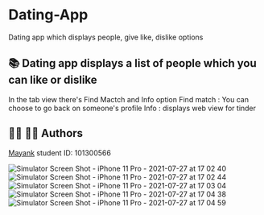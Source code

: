 # Dating-App
Dating app which displays people, give like, dislike options

## :books: Dating app displays a list of people which you can like or dislike 
In the tab view there's Find Mactch and Info option
Find match : You can choose to go back on someone's profile
Info : displays web view for tinder

## :woman_office_worker: :man_office_worker: Authors

[Mayank](https://github.com/mayankaryaca)
student ID: 101300566

![Simulator Screen Shot - iPhone 11 Pro - 2021-07-27 at 17 02 40](https://user-images.githubusercontent.com/78885735/127227203-e765b9a0-c6e9-474c-b550-017c1e931c07.png)
![Simulator Screen Shot - iPhone 11 Pro - 2021-07-27 at 17 02 44](https://user-images.githubusercontent.com/78885735/127227206-4ee3491a-62c8-4a57-a033-5a8296caf03c.png)
![Simulator Screen Shot - iPhone 11 Pro - 2021-07-27 at 17 03 04](https://user-images.githubusercontent.com/78885735/127227209-c4c28cc5-7ae8-4261-a337-4112e999702e.png)
![Simulator Screen Shot - iPhone 11 Pro - 2021-07-27 at 17 04 38](https://user-images.githubusercontent.com/78885735/127227281-248e13e2-aa30-43a5-a685-43a0f684ec30.png)
![Simulator Screen Shot - iPhone 11 Pro - 2021-07-27 at 17 04 59](https://user-images.githubusercontent.com/78885735/127227288-fd4fde98-c1d7-4ce7-86c4-f610aec310ff.png)
